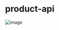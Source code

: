 # product-api
![image](https://github.com/tonaveens86/product-api/assets/146535218/d4d954fa-966b-4001-a217-433408d3b8f9)


